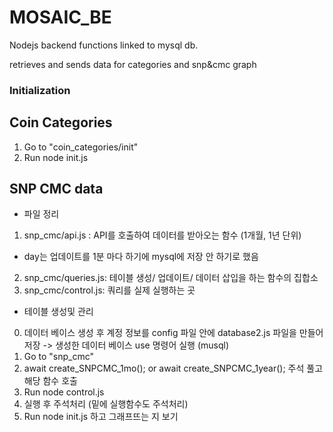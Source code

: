 # MOSAIC_BE

Nodejs backend functions linked to mysql db.

retrieves and sends data for categories and snp&cmc graph


### Initialization

## Coin Categories

1. Go to "coin_categories/init"
2. Run node init.js


##  SNP CMC data

* 파일 정리

1. snp_cmc/api.js : API를 호출하여 데이터를 받아오는 함수 (1개월, 1년 단위) 
- day는 업데이트를 1분 마다 하기에 mysql에 저장 안 하기로 했음
2. snp_cmc/queries.js: 테이블 생성/ 업데이트/ 데이터 삽입을 하는 함수의 집합소
3. snp_cmc/control.js: 쿼리를 실제 실행하는 곳 

* 테이블 생성및 관리 
0. 데이터 베이스 생성 후 계정 정보를 config 파일 안에 database2.js 파일을 만들어 저장 -> 생성한 데이터 베이스 use 명령어 실행 (musql)
1. Go to "snp_cmc"
2. await create_SNPCMC_1mo(); or await create_SNPCMC_1year();  주석 풀고 해당 함수 호출
3. Run node control.js
4. 실행 후 주석처리 (밑에 실행함수도 주석처리)
5. Run node init.js 하고 그래프뜨는 지 보기 
